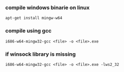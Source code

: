### compile windows binarie on linux
```
apt-get install mingw-w64
```

### compile using gcc
```
i686-w64-mingw32-gcc <file> -o <file>.exe
```

### if winsock library is missing
```
i686-w64-mingw32-gcc <file> -o <file>.exe -lws2_32
```

